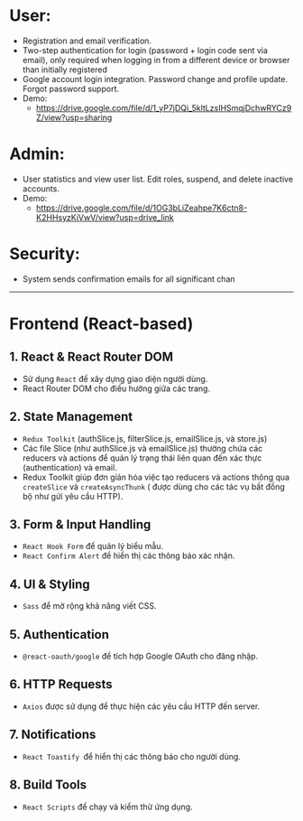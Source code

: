 # User:
- Registration and email verification.
- Two-step authentication for login (password + login code sent via email), only required when logging in from a different device or browser than initially registered
- Google account login integration.
Password change and profile update.
Forgot password support. 
- Demo:
  - https://drive.google.com/file/d/1_yP7jDQi_5kltLzsIHSmqjDchwRYCz9Z/view?usp=sharing

# Admin:
- User statistics and view user list.
Edit roles, suspend, and delete inactive accounts.
- Demo:
  - https://drive.google.com/file/d/1OG3bLiZeahpe7K6ctn8-K2HHsyzKiVwV/view?usp=drive_link

# Security:
- System sends confirmation emails for all significant chan

-----

# Frontend (React-based)

## 1. React & React Router DOM
- Sử dụng `React` để xây dựng giao diện người dùng.
- React Router DOM cho điều hướng giữa các trang.

## 2. State Management
- `Redux Toolkit` (authSlice.js, filterSlice.js, emailSlice.js, và store.js)
- Các file Slice (như authSlice.js và emailSlice.js) thường chứa các reducers và actions để quản lý trạng thái liên quan đến xác thực (authentication) và email.
- Redux Toolkit giúp đơn giản hóa việc tạo reducers và actions thông qua `createSlice` và `createAsyncThunk` ( được dùng cho các tác vụ bất đồng bộ như gửi yêu cầu HTTP).

## 3. Form & Input Handling
- `React Hook Form` để quản lý biểu mẫu.
- `React Confirm Alert` để hiển thị các thông báo xác nhận.

## 4. UI & Styling
- `Sass` để mở rộng khả năng viết CSS.
## 5. Authentication
- `@react-oauth/google` để tích hợp Google OAuth cho đăng nhập.

## 6. HTTP Requests
- `Axios` được sử dụng để thực hiện các yêu cầu HTTP đến server.

## 7. Notifications
- `React Toastify `để hiển thị các thông báo cho người dùng.

## 8. Build Tools
- `React Scripts` để chạy và kiểm thử ứng dụng.